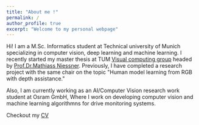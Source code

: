 ```yaml
---
title: "About me !"
permalink: /
author_profile: true
excerpt: "Welcome to my personal webpage"
---
```


Hi! I am a M.Sc. Informatics student at Technical university of Munich specializing in computer vision, deep learning and machine learning. I recently started my master thesis at TUM [Visual computing group](http://www.niessnerlab.org/index.html) headed by [Prof.Dr.Mathiass Niessner](http://www.niessnerlab.org/members/matthias_niessner/profile.html). Previously, I have completed a research project with the same chair on the topic "Human model learning from RGB with depth assistance."

Also, I am currently working as an AI/Computer Vision research work student at Osram GmbH, Where I work on developing computer vision and machine learning algorithmns for drive monitoring systems.

Checkout my [CV](/pdfs/BalamuruganThambiraja_CV.pdf)
